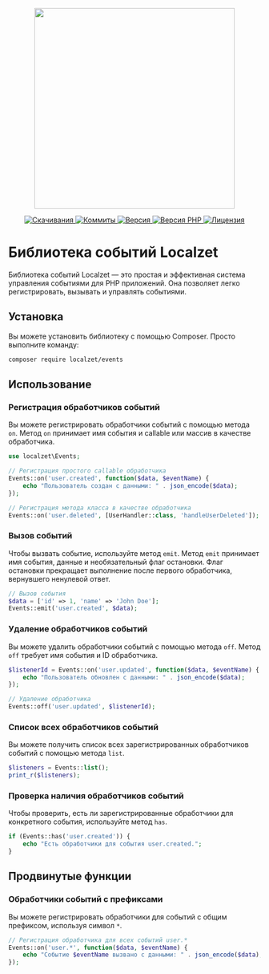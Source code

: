<p align="center"><a href="https://www.localzet.com" target="_blank">
  <img src="https://cdn.localzet.com/assets/media/logos/ZorinProjectsSP.svg" width="400">
</a></p>

<p align="center">
  <a href="https://packagist.org/packages/localzet/events">
  <img src="https://img.shields.io/packagist/dt/localzet/events?label=%D0%A1%D0%BA%D0%B0%D1%87%D0%B8%D0%B2%D0%B0%D0%BD%D0%B8%D1%8F" alt="Скачивания">
</a>
  <a href="https://github.com/localzet/Events">
  <img src="https://img.shields.io/github/commit-activity/t/localzet/Events?label=%D0%9A%D0%BE%D0%BC%D0%BC%D0%B8%D1%82%D1%8B" alt="Коммиты">
</a>
  <a href="https://packagist.org/packages/localzet/events">
  <img src="https://img.shields.io/packagist/v/localzet/events?label=%D0%92%D0%B5%D1%80%D1%81%D0%B8%D1%8F" alt="Версия">
</a>
  <a href="https://packagist.org/packages/localzet/events">
  <img src="https://img.shields.io/packagist/dependency-v/localzet/events/php?label=PHP" alt="Версия PHP">
</a>
  <a href="https://github.com/localzet/Events">
  <img src="https://img.shields.io/github/license/localzet/Events?label=%D0%9B%D0%B8%D1%86%D0%B5%D0%BD%D0%B7%D0%B8%D1%8F" alt="Лицензия">
</a>
</p>

# Библиотека событий Localzet

Библиотека событий Localzet — это простая и эффективная система управления событиями для PHP приложений. Она позволяет легко регистрировать, вызывать и управлять событиями.

## Установка

Вы можете установить библиотеку с помощью Composer. Просто выполните команду:

```sh
composer require localzet/events
```

## Использование

### Регистрация обработчиков событий

Вы можете регистрировать обработчики событий с помощью метода `on`. Метод `on` принимает имя события и callable или массив в качестве обработчика.

```php
use localzet\Events;

// Регистрация простого callable обработчика
Events::on('user.created', function($data, $eventName) {
    echo "Пользователь создан с данными: " . json_encode($data);
});

// Регистрация метода класса в качестве обработчика
Events::on('user.deleted', [UserHandler::class, 'handleUserDeleted']);
```

### Вызов событий

Чтобы вызвать событие, используйте метод `emit`. Метод `emit` принимает имя события, данные и необязательный флаг остановки. Флаг остановки прекращает выполнение после первого обработчика, вернувшего ненулевой ответ.

```php
// Вызов события
$data = ['id' => 1, 'name' => 'John Doe'];
Events::emit('user.created', $data);
```

### Удаление обработчиков событий

Вы можете удалить обработчики событий с помощью метода `off`. Метод `off` требует имя события и ID обработчика.

```php
$listenerId = Events::on('user.updated', function($data, $eventName) {
    echo "Пользователь обновлен с данными: " . json_encode($data);
});

// Удаление обработчика
Events::off('user.updated', $listenerId);
```

### Список всех обработчиков событий

Вы можете получить список всех зарегистрированных обработчиков событий с помощью метода `list`.

```php
$listeners = Events::list();
print_r($listeners);
```

### Проверка наличия обработчиков событий

Чтобы проверить, есть ли зарегистрированные обработчики для конкретного события, используйте метод `has`.

```php
if (Events::has('user.created')) {
    echo "Есть обработчики для события user.created.";
}
```

## Продвинутые функции

### Обработчики событий с префиксами

Вы можете регистрировать обработчики для событий с общим префиксом, используя символ `*`.

```php
// Регистрация обработчика для всех событий user.*
Events::on('user.*', function($data, $eventName) {
    echo "Событие $eventName вызвано с данными: " . json_encode($data);
});
```